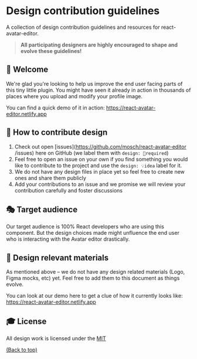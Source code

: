 # Design contribution guidelines

A collection of design contribution guidelines and resources for react-avatar-editor.

> **All participating designers are highly encouraged to shape and evolve these guidelines!**

## 👋 Welcome

We're glad you're looking to help us improve the end user facing parts of this tiny little plugin. 
You might have seen it already in action in thousands of places where you upload and modify your profile image.

You can find a quick demo of it in action: https://react-avatar-editor.netlify.app

## 🚢 How to contribute design

1. Check out open [issues](https://github.com/mosch/react-avatar-editor
/issues) here on GitHub (we label them with `design: 💅required`)
2. Feel free to open an issue on your own if you find something you would like to contribute to the project and use the `design: 💡idea` label for it.
3. We do not have any design files in place yet so feel free to create new ones and share them publicly
4. Add your contributions to an issue and we promise we will review your contribution carefully and foster discussions


## 🎭 Target audience

Our target audience is 100% React developers who are using this component. But the design choices made might unfluence the end user who is interacting with the Avatar editor drastically.

## 💅 Design relevant materials

As mentioned above – we do not have any design related materials (Logo, Figma mocks, etc) yet. Feel free to add them to this document as things evolve.

You can look at our demo here to get a clue of how it currently looks like: 
https://react-avatar-editor.netlify.app

## 🎓 License

All design work is licensed under the
[MIT](https://mit-license.org/)

[(Back to top)](#-table-of-contents)
